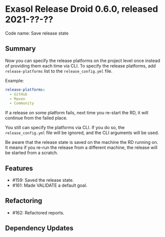 # Exasol Release Droid 0.6.0, released 2021-??-??

Code name: Save release state

## Summary

Now you can specify the release platforms on the project level once instead of providing them each time via CLI.
To specify the release platforms, add `release-platforms` list to the `release_config.yml` file. 

Example:

```yaml
release-platforms:
  - GitHub
  - Maven
  - Community
```

If a release on some platform fails, next time you re-start the RD, it will continue from the failed place.

You still can specify the platforms via CLI. If you do so, the `release_config.yml` file will be ignored, and the CLI arguments will be used.

Be aware that the release state is saved on the machine the RD running on. It means if you re-run the release from a different machine, the release will be started from a scratch.

## Features

* #159: Saved the release state.
* #161: Made VALIDATE a default goal.

## Refactoring

* #162: Refactored reports.

## Dependency Updates
